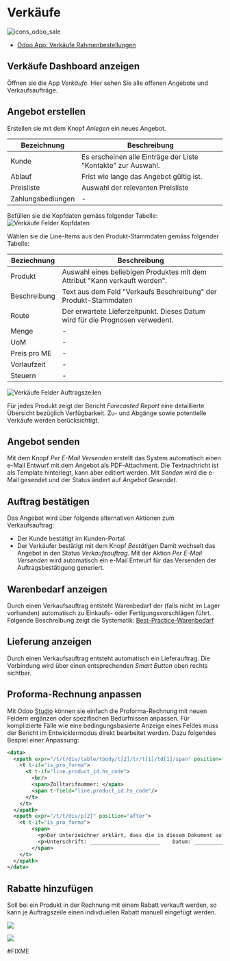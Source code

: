 # Verkäufe
![icons_odoo_sale](assets/icons_odoo_sale.png)

* [Odoo App: Verkäufe Rahmenbestellungen](Odoo-App-Verk%C3%A4ufe-Rahmenbestellungen.md)

## Verkäufe Dashboard anzeigen

Öffnen sie die App *Verkäufe*. Hier sehen Sie alle offenen Angebote und Verkaufsaufträge.

## Angebot erstellen

Erstellen sie mit dem Knopf *Anlegen* ein neues Angebot.

| Bezeichnung       | Beschreibung                                                  |
| ----------------- | ------------------------------------------------------------- |
| Kunde             | Es erscheinen alle Einträge der Liste "Kontakte" zur Auswahl. |
| Ablauf            | Frist wie lange das Angebot gültig ist.                       |
| Preisliste        | Auswahl der relevanten Preisliste                             |
| Zahlungsbediungen | -                                                             |

Befüllen sie die Kopfdaten gemäss folgender Tabelle:
![Verkäufe Felder Kopfdaten](assets/Verkäufe%20Felder%20Kopfdaten.svg)

Wählen sie die Line-Items aus den Produkt-Stammdaten gemäss folgender Tabelle:

| Beziechnung  | Beschreibung                                                                  |
| ------------ | ----------------------------------------------------------------------------- |
| Produkt      | Auswahl eines beliebigen Produktes mit dem Attribut "Kann verkauft werden".   |
| Beschreibung | Text aus dem Feld "Verkaufs Beschreibung" der Produkt-Stammdaten              |
| Route        | Der erwartete Lieferzeitpunkt. Dieses Datum wird für die Prognosen verwedent. |
| Menge        | -                                                                             |
| UoM          | -                                                                             |
| Preis pro ME | -                                                                             |
| Vorlaufzeit  | -                                                                             |
| Steuern      | -                                                                              |

![Verkäufe Felder Auftragszeilen](assets/Verkäufe%20Felder%20Auftragszeilen.svg)

Für jedes Produkt zeigt der Bericht *Forecasted Report* eine detaillierte Übersicht bezüglich Verfügbarkeit. Zu- und Abgänge sowie potentielle Verkäufe werden berücksichtigt.

## Angebot senden

Mit dem Knopf *Per E-Mail Versenden* erstellt das System automatisch einen e-Mail Entwurf mit dem Angebot als PDF-Attachment. Die Textnachricht ist als Template hinterlegt, kann aber editiert werden.
Mit *Senden* wird die e-Mail gesendet und der Status ändert auf *Angebot Gesendet*.

## Auftrag bestätigen

Das Angebot wird über folgende alternativen Aktionen zum Verkaufsauftrag:
* Der Kunde bestätigt im Kunden-Portal
* Der Verkäufer bestätigt mit dem Knopf *Bestätigen*
Damit wechselt das Angebot in den Status *Verkaufsauftrag*.
Mit der Aktion *Per E-Mail Versenden* wird automatisch ein e-Mail Entwurf für das Versenden der Auftragsbestätigung generiert.

## Warenbedarf anzeigen

Durch einen Verkaufsauftrag entsteht Warenbedarf der (falls nicht im Lager vorhanden) automatisch zu Einkaufs- oder Fertigungsvorschlägen führt. Folgende Beschreibung zeigt die Systematik:
[Best-Practice-Warenbedarf](Best-Practice-Warenbedarf.md)

## Lieferung anzeigen

Durch einen Verkaufsauftrag entsteht automatisch ein Lieferauftrag. Die Verbindung wird über einen entsprechenden *Smart Button* oben rechts sichtbar.

## Proforma-Rechnung anpassen

Mit Odoo [Studio](Studio.md) können sie einfach die Proforma-Rechnung mit neuen Feldern ergänzen oder spezifischen Bedürfnissen anpassen. Für komplizierte Fälle wie eine bedingungsbasierte Anzeige eines Feldes muss der Bericht im Entwicklermodus direkt bearbeitet werden. Dazu folgendes Bespiel einer Anpassung: 

```xml
<data>
  <xpath expr="/t/t/div/table/tbody/t[2]/tr/t[1]/td[1]/span" position="after">
    <t t-if="is_pro_forma">
      <t t-if="line.product_id.hs_code">
        <br/>
        <span>Zolltarifnummer: </span>
        <span t-field="line.product_id.hs_code"/>
      </t>
    </t>
  </xpath>
  <xpath expr="/t/t/div/p[2]" position="after">
    <t t-if="is_pro_forma">
        <span>
          <p>Der Unterzeichner erklärt, dass die in diesem Dokument aufgeführten Waren und Ursprungserzeugnisse der Schweiz sind und den Ursprungsregeln im Präferenzverkehr mit der EU entsprechen.<br/><br/></p>
          <p>Unterschrift: _______________________    Datum: _______________________<br/>                        Velo Manufaktur AG<br/></p>
        </span>
    </t>
  </xpath>
</data>
```

## Rabatte hinzufügen

Soll bei ein Produkt in der Rechnung mit einem Rabatt verkauft werden, so kann je Auftragszeile einen indivduellen Rabatt manuell eingefügt werden.

![](assets/Verk%C3%A4ufe%20Auftragszeilen%20mit%20Rabatt.png)

![](assets/Verk%C3%A4ufe%20Ansicht%20Rabatt%20in%20der%20Rechnung.png)

#FIXME 